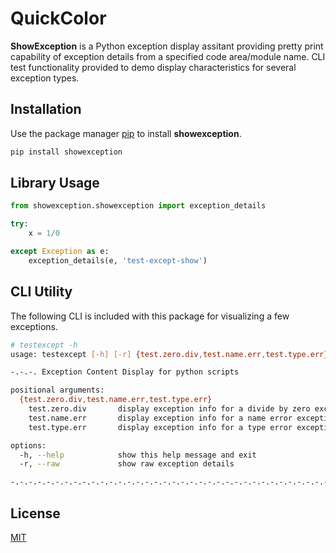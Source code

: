 # QuickColor

**ShowException** is a Python exception display assitant providing pretty print capability of exception details from a specified code area/module name. CLI test functionality provided to demo display characteristics for several exception types.

## Installation

Use the package manager [pip](https://pip.pypa.io/en/stable/) to install **showexception**.

```bash
pip install showexception
```


## Library Usage
```python
from showexception.showexception import exception_details

try:
    x = 1/0

except Exception as e:
    exception_details(e, 'test-except-show')
```


## CLI Utility

The following CLI is included with this package for visualizing a few exceptions.

```bash
# testexcept -h
usage: testexcept [-h] [-r] {test.zero.div,test.name.err,test.type.err} ...

-.-.-. Exception Content Display for python scripts

positional arguments:
  {test.zero.div,test.name.err,test.type.err}
    test.zero.div       display exception info for a divide by zero exception
    test.name.err       display exception info for a name error exception
    test.type.err       display exception info for a type error exception

options:
  -h, --help            show this help message and exit
  -r, --raw             show raw exception details

-.-.-.-.-.-.-.-.-.-.-.-.-.-.-.-.-.-.-.-.-.-.-.-.-.-.-.-.-.-.-.-.-.-.-.-.-.-.-.-.
```


## License

[MIT](https://choosealicense.com/licenses/mit/)

